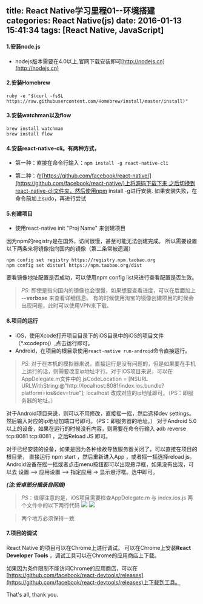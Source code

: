 title: React Native学习里程01--环境搭建
categories: React Native(js)
date: 2016-01-13 15:41:34
tags: [React Native, JavaScript]
---

#### 1.安装node.js

- nodejs版本需要在4.0以上,官网下载安装即可[http://nodejs.cn](http://nodejs.cn)


#### 2.安装Homebrew

```
ruby -e "$(curl -fsSL https://raw.githubusercontent.com/Homebrew/install/master/install)"
```
<!--more-->
#### 3.安装watchman以及flow

```
brew install watchman
brew install flow
```

#### 4.安装react-native-cli。有两种方式，
- 第一种：直接在命令行输入：`npm install -g react-native-cli`

- 第二种：在[https://github.com/facebook/react-native/](https://github.com/facebook/react-native/)上将源码下载下来,之后切换到react-native-cli文件夹，然后使用npm install -g进行安装.
如果安装失败，在命令前加上sudo，再进行尝试

#### 5.创建项目

- 使用react-native init "Proj Name" 来创建项目

因为npm的registry是在国外，访问很慢，甚至可能无法创建完成。
所以需要设置以下两条来将镜像指向国内的镜像（第二条常被遗漏）

```
npm config set registry https://registry.npm.taobao.org
npm config set disturl https://npm.taobao.org/dist
```
要看镜像地址配置是否成功，可以使用npm config list来进行查看配置是否生效。

> *PS*: 即使是指向国内的镜像也会很慢，如果想要查看进度，可以在后面加上 **--verbose** 来查看详细信息。
有的时候使用淘宝的镜像创建项目的时候会出现问题，此时可以使用VPN来下载、


#### 6.项目的运行
- iOS，使用Xcode打开项目目录下的iOS目录中的iOS的项目文件（*.xcodeproj）,点击运行即可。
- Android，在项目的根目录使用`react-native run-android`命令直接运行。



> *PS*: 对于在本机的模拟器来说，直接运行是没有问题的，但是如果要在手机上运行的话，则需要改变ip地址才行。对于IOS项目来说，可以在AppDelegate.m文件中的
jsCodeLocation = [NSURL URLWithString:@"http://localhost:8081/index.ios.bundle?platform=ios&dev=true"];
localhost 改成对应的ip地址即可。（PS：即服务器的地址。）


对于Android项目来说，则可以不用修改，直接摇一摇，然后选择dev settings。然后输入对应的ip地址加端口号即可。（PS：即服务器的地址。）
对于Android 5.0以上的设备，如果在运行的时候没有内容，则需要在命令行输入 adb reverse tcp:8081 tcp:8081 ，之后Reload JS 即可。

对于已经安装的设备，如果是因为各种缘故导致服务器关闭了，可以直接在项目的根目录，
直接运行 npm start ，然后重新进入App ，或者摇一摇选择reload js。
Android设备在摇一摇或者点击menu按钮都可以出现悬浮框，如果没有出现，可以去 设置 —> 应用设置 —> 指定应用 -> 显示悬浮框。选中即可。

***(注:安卓部分摘录自网络)***


> *PS*：值得注意的是，iOS项目需要检查AppDelegate.m 与 index.ios.js 两个文件中的以下两行代码
![](http://img.blog.csdn.net/20160113162319213)
![](http://img.blog.csdn.net/20160113162327158)

> 两个地方必须保持一致

#### 7.项目的调试
React Native 的项目可以在Chrome上进行调试。
可以在Chrome上安装**React Developer Tools**  ，调试工具可以在Chrome的应用商店上下载。

如果因为条件限制不能访问Chrome的应用商店，可以在[https://github.com/facebook/react-devtools/releases](https://github.com/facebook/react-devtools/releases)上下载到工具。

<!--安装完调试工具之后，可以在运行的设备上摇一摇，然后选择Debug in Chrome即可开始调试。调试的方法和调试网页的方法一样，可以打断点，可以看输出，都很方便。

PS：这个地方有个小坑。如果开启了Debug in Chrome 的设备在运行的时候，出现了 Runtime is not ready 的错误，此时，是因为你的Chrome没有打开调试的网页。可以选择打开调试的网页（http://localhost:8081/debugger-ui），或者关闭设备的Debug in Chrome 模式即可、如果Chrome无法打开上述的调试网页，请检查你的网络，是否开了VPN或者各种网络代理之类的。而且，localhost是可能会随着服务器的地址变化而发生改变，请注意保持一致。
![](http://img.blog.csdn.net/20160113161927806)-->

That's all, thank you.